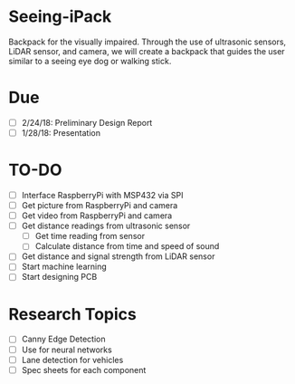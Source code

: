# Seeing-iPack
Backpack for the visually impaired. Through the use of ultrasonic sensors, LiDAR sensor, and camera, we will create a backpack that guides the user similar to a seeing eye dog or walking stick.

# Due
- [ ] 2/24/18: Preliminary Design Report
- [ ] 1/28/18: Presentation 

# TO-DO
- [ ] Interface RaspberryPi with MSP432 via SPI
- [ ] Get picture from RaspberryPi and camera
- [ ] Get video from RaspberryPi and camera
- [ ] Get distance readings from ultrasonic sensor
	- [ ] Get time reading from sensor
	- [ ] Calculate distance from time and speed of sound
- [ ] Get distance and signal strength from LiDAR sensor
- [ ] Start machine learning
- [ ] Start designing PCB

# Research Topics
- [ ] Canny Edge Detection
- [ ] Use for neural networks
- [ ] Lane detection for vehicles
- [ ] Spec sheets for each component